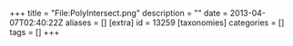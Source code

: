 +++
title = "File:PolyIntersect.png"
description = ""
date = 2013-04-07T02:40:22Z
aliases = []
[extra]
id = 13259
[taxonomies]
categories = []
tags = []
+++


